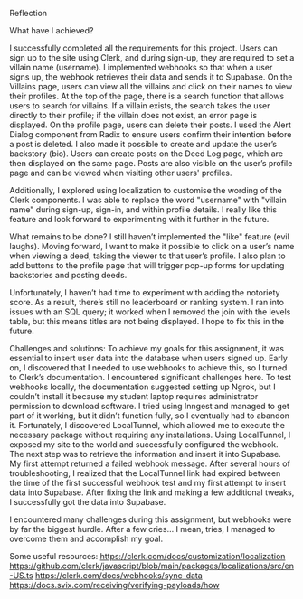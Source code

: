 Reflection

What have I achieved?

I successfully completed all the requirements for this project.
Users can sign up to the site using Clerk, and during sign-up, they are required to set a villain name (username). I implemented webhooks so that when a user signs up, the webhook retrieves their data and sends it to Supabase.
On the Villains page, users can view all the villains and click on their names to view their profiles. At the top of the page, there is a search function that allows users to search for villains. If a villain exists, the search takes the user directly to their profile; if the villain does not exist, an error page is displayed.
On the profile page, users can delete their posts. I used the Alert Dialog component from Radix to ensure users confirm their intention before a post is deleted. I also made it possible to create and update the user’s backstory (bio).
Users can create posts on the Deed Log page, which are then displayed on the same page. Posts are also visible on the user’s profile page and can be viewed when visiting other users' profiles.

Additionally, I explored using localization to customise the wording of the Clerk components. I was able to replace the word "username" with "villain name" during sign-up, sign-in, and within profile details. I really like this feature and look forward to experimenting with it further in the future.

What remains to be done?
I still haven’t implemented the "like" feature (evil laughs). Moving forward, I want to make it possible to click on a user’s name when viewing a deed, taking the viewer to that user’s profile. I also plan to add buttons to the profile page that will trigger pop-up forms for updating backstories and posting deeds.

Unfortunately, I haven’t had time to experiment with adding the notoriety score. As a result, there’s still no leaderboard or ranking system. I ran into issues with an SQL query; it worked when I removed the join with the levels table, but this means titles are not being displayed. I hope to fix this in the future.

Challenges and solutions:
To achieve my goals for this assignment, it was essential to insert user data into the database when users signed up. Early on, I discovered that I needed to use webhooks to achieve this, so I turned to Clerk’s documentation. I encountered significant challenges here. To test webhooks locally, the documentation suggested setting up Ngrok, but I couldn’t install it because my student laptop requires administrator permission to download software. 
I tried using Inngest and managed to get part of it working, but it didn’t function fully, so I eventually had to abandon it. Fortunately, I discovered LocalTunnel, which allowed me to execute the necessary package without requiring any installations. Using LocalTunnel, I exposed my site to the world and successfully configured the webhook.
The next step was to retrieve the information and insert it into Supabase. My first attempt returned a failed webhook message. After several hours of troubleshooting, I realized that the LocalTunnel link had expired between the time of the first successful webhook test and my first attempt to insert data into Supabase. After fixing the link and making a few additional tweaks, I successfully got the data into Supabase.

I encountered many challenges during this assignment, but webhooks were by far the biggest hurdle. After a few cries… I mean, tries, I managed to overcome them and accomplish my goal.

Some useful resources:
https://clerk.com/docs/customization/localization
https://github.com/clerk/javascript/blob/main/packages/localizations/src/en-US.ts
https://clerk.com/docs/webhooks/sync-data
https://docs.svix.com/receiving/verifying-payloads/how
